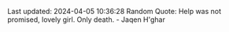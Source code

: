Last updated: 2024-04-05 10:36:28
Random Quote: Help was not promised, lovely girl.  Only death.  -  Jaqen H'ghar